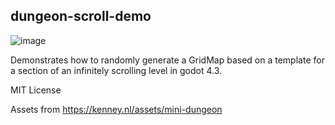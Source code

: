 ## dungeon-scroll-demo

![image](https://github.com/user-attachments/assets/380fc1d8-333b-4f40-9c80-e9ee4c8f3307)

Demonstrates how to randomly generate a GridMap based on a template
for a section of an infinitely scrolling level in godot 4.3.

MIT License

Assets from https://kenney.nl/assets/mini-dungeon

